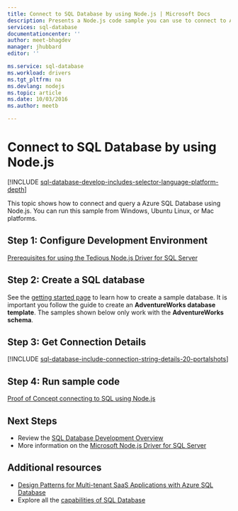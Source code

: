 ```yaml
---
title: Connect to SQL Database by using Node.js | Microsoft Docs
description: Presents a Node.js code sample you can use to connect to Azure SQL Database.
services: sql-database
documentationcenter: ''
author: meet-bhagdev
manager: jhubbard
editor: ''

ms.service: sql-database
ms.workload: drivers
ms.tgt_pltfrm: na
ms.devlang: nodejs
ms.topic: article
ms.date: 10/03/2016
ms.author: meetb

---
```

# Connect to SQL Database by using Node.js
[!INCLUDE [sql-database-develop-includes-selector-language-platform-depth](../../includes/sql-database-develop-includes-selector-language-platform-depth.md)]

This topic shows how to connect and query a Azure SQL Database using Node.js. You can run this sample from Windows, Ubuntu Linux, or Mac platforms.

## Step 1: Configure Development Environment
[Prerequisites for using the Tedious Node.js Driver for SQL Server](https://msdn.microsoft.com/library/mt652094.aspx)

## Step 2: Create a SQL database
See the [getting started page](sql-database-get-started.md) to learn how to create a sample database.  It is important you follow the guide to create an **AdventureWorks database template**. The samples shown below only work with the **AdventureWorks schema**.

## Step 3: Get Connection Details
[!INCLUDE [sql-database-include-connection-string-details-20-portalshots](../../includes/sql-database-include-connection-string-details-20-portalshots.md)]

## Step 4: Run sample code
[Proof of Concept connecting to SQL using Node.js](https://msdn.microsoft.com/library/mt715784.aspx)

## Next Steps
* Review the [SQL Database Development Overview](sql-database-develop-overview.md)
* More information on the [Microsoft Node.js Driver for SQL Server](https://msdn.microsoft.com/library/mt652093.aspx)

## Additional resources
* [Design Patterns for Multi-tenant SaaS Applications with Azure SQL Database](sql-database-design-patterns-multi-tenancy-saas-applications.md)
* Explore all the [capabilities of SQL Database](https://azure.microsoft.com/services/sql-database/)

